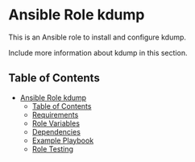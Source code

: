 Ansible Role kdump
=========

This is an Ansible role to install and configure kdump.

Include more information about kdump in this section.

Table of Contents
-----------------
- [Ansible Role kdump](#ansible-role-kdump)
  - [Table of Contents](#table-of-contents)
  - [Requirements](#requirements)
  - [Role Variables](#role-variables)
  - [Dependencies](#dependencies)
  - [Example Playbook](#example-playbook)
  - [Role Testing](#role-testing)
